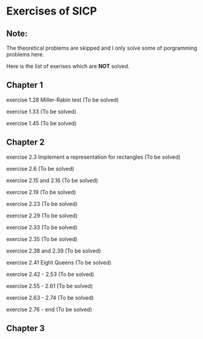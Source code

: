 # Exercises of SICP
## Note:

The theoretical problems are skipped and I only solve some of porgramming problems here.

Here is the list of exerises which are **NOT** solved.

## Chapter 1
exercise 1.28 Miller-Rabin test (To be solved)

exercise 1.33 (To be solved)

exercise 1.45 (To be solved)

## Chapter 2
exercise 2.3 Implement a representation for rectangles (To be solved)

exercise 2.6 (To be solved)

exercise 2.15 and 2.16 (To be solved)

exercise 2.19 (To be solved)

exercise 2.23 (To be solved)

exercise 2.29 (To be solved)

exercise 2.33 (To be solved)

exercise 2.35 (To be solved)

exercise 2.38 and 2.39 (To be solved)

exercise 2.41 Eight Queens (To be solved)

exercise 2.42 - 2.53 (To be solved)

exercise 2.55 - 2.61 (To be solved)

exercise 2.63 - 2.74 (To be solved)

exercise 2.76 - end (To be solved)

## Chapter 3
